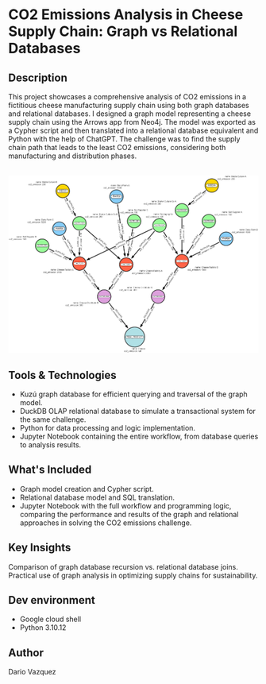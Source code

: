 # CO2 Emissions Analysis in Cheese Supply Chain: Graph vs Relational Databases

## Description

This project showcases a comprehensive analysis of CO2 emissions in a fictitious cheese manufacturing supply chain using both graph databases and relational databases.
I designed a graph model representing a cheese supply chain using the Arrows app from Neo4j. The model was exported as a Cypher script and then translated into a relational database equivalent and Python with the help of ChatGPT. The challenge was to find the supply chain path that leads to the least CO2 emissions, considering both manufacturing and distribution phases.

<br>
<img src="./GraphModelCo2Emissions.png" width=800 />

## Tools & Technologies

* Kuzú graph database for efficient querying and traversal of the graph model.
* DuckDB OLAP relational database to simulate a transactional system for the same challenge.
* Python for data processing and logic implementation.
* Jupyter Notebook containing the entire workflow, from database queries to analysis results.

## What's Included

* Graph model creation and Cypher script.
* Relational database model and SQL translation.
* Jupyter Notebook with the full workflow and programming logic, comparing the performance and results of the graph and relational approaches in solving the CO2 emissions challenge.

## Key Insights

Comparison of graph database recursion vs. relational database joins.
Practical use of graph analysis in optimizing supply chains for sustainability.

## Dev environment

* Google cloud shell
* Python 3.10.12

## Author

Dario Vazquez